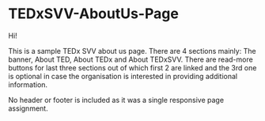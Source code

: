 # TEDxSVV-AboutUs-Page

Hi!

This is a sample TEDx SVV about us page. There are 4 sections mainly: The banner, About TED, About TEDx and About TEDxSVV.
There are read-more buttons for last three sections out of which first 2 are linked and the 3rd one is optional in case the organisation is interested in providing additional information.

No header or footer is included as it was a single responsive page assignment.

